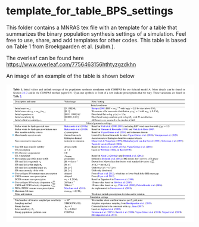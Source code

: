 # template_for_table_BPS_settings
This folder contains a MNRAS tex file with an template for a table that summarizes the binary population synthesis settings of a simulation. Feel free to use, share,  and add templates for other codes. This table is based on Table 1 from Broekgaarden et al. (subm.). 

The overleaf can be found here https://www.overleaf.com/7756463156hthtyzgzdkhn 

An image of an example of the table is shown below 

![alt text](BPS_table_example.png?raw=true)


